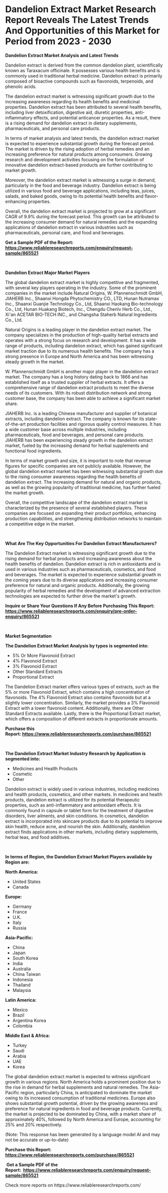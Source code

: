 <p><h1>Dandelion Extract Market Research Report Reveals The Latest Trends And Opportunities of this Market for Period from 2023 - 2030</h1></p><p><strong>Dandelion Extract Market Analysis and Latest Trends</strong></p>
<p><p>Dandelion extract is derived from the common dandelion plant, scientifically known as Taraxacum officinale. It possesses various health benefits and is commonly used in traditional herbal medicine. Dandelion extract is primarily composed of bioactive compounds such as flavonoids, terpenoids, and phenolic acids.</p><p>The dandelion extract market is witnessing significant growth due to the increasing awareness regarding its health benefits and medicinal properties. Dandelion extract has been attributed to several health benefits, including liver detoxification, digestive aid, diuretic properties, anti-inflammatory effects, and potential anticancer properties. As a result, there is a rising demand for dandelion extract in dietary supplements, pharmaceuticals, and personal care products.</p><p>In terms of market analysis and latest trends, the dandelion extract market is expected to experience substantial growth during the forecast period. The market is driven by the rising adoption of herbal remedies and an increasing preference for natural products among consumers. Growing research and development activities focusing on the formulation of innovative dandelion extract-based products are further contributing to market growth.</p><p>Moreover, the dandelion extract market is witnessing a surge in demand, particularly in the food and beverage industry. Dandelion extract is being utilized in various food and beverage applications, including teas, juices, salads, and baked goods, owing to its potential health benefits and flavor-enhancing properties.</p><p>Overall, the dandelion extract market is projected to grow at a significant CAGR of 9.9% during the forecast period. This growth can be attributed to the increasing consumer demand for natural remedies and the expanding applications of dandelion extract in various industries such as pharmaceuticals, personal care, and food and beverages.</p></p>
<p><strong>Get a Sample PDF of the Report:&nbsp; <a href="https://www.reliableresearchreports.com/enquiry/request-sample/865521">https://www.reliableresearchreports.com/enquiry/request-sample/865521</a></strong></p>
<p>&nbsp;</p>
<p><strong>Dandelion Extract Major Market Players</strong></p>
<p><p>The global dandelion extract market is highly competitive and fragmented, with several key players operating in the industry. Some of the prominent companies in the market include Natural Origins, W. Pfannenschmidt GmbH, JIAHERB Inc., Shaanxi Hongda Phytochemistry CO., LTD, Hunan Nutramax Inc., Shaanxi Guanjie Technology Co., Ltd, Shaanxi Haokang Bio-technology Co., Ltd, Hunan Huakang Biotech, Inc., Chengdu Chenlv Herb Co., Ltd., Xi'an ACETAR BIO-TECH INC., and Changsha Staherb Natural Ingredients Co., Ltd.</p><p>Natural Origins is a leading player in the dandelion extract market. The company specializes in the production of high-quality herbal extracts and operates with a strong focus on research and development. It has a wide range of products, including dandelion extract, which has gained significant market traction due to its numerous health benefits. The company has a strong presence in Europe and North America and has been witnessing steady growth in the market.</p><p>W. Pfannenschmidt GmbH is another major player in the dandelion extract market. The company has a long history dating back to 1866 and has established itself as a trusted supplier of herbal extracts. It offers a comprehensive range of dandelion extract products to meet the diverse needs of its customers. With its robust distribution network and strong customer base, the company has been able to achieve a significant market share.</p><p>JIAHERB Inc. is a leading Chinese manufacturer and supplier of botanical extracts, including dandelion extract. The company is known for its state-of-the-art production facilities and rigorous quality control measures. It has a wide customer base across multiple industries, including pharmaceuticals, food and beverages, and personal care products. JIAHERB has been experiencing steady growth in the dandelion extract market, fueled by the increasing demand for herbal supplements and functional food ingredients.</p><p>In terms of market growth and size, it is important to note that revenue figures for specific companies are not publicly available. However, the global dandelion extract market has been witnessing substantial growth due to the rising consumer awareness regarding the health benefits of dandelion extract. The increasing demand for natural and organic products, as well as the growing popularity of traditional medicine, has further fueled the market growth.</p><p>Overall, the competitive landscape of the dandelion extract market is characterized by the presence of several established players. These companies are focused on expanding their product portfolios, enhancing production capabilities, and strengthening distribution networks to maintain a competitive edge in the market.</p></p>
<p>&nbsp;</p>
<p><strong>What Are The Key Opportunities For Dandelion Extract Manufacturers?</strong></p>
<p><p>The Dandelion Extract market is witnessing significant growth due to the rising demand for herbal products and increasing awareness about the health benefits of dandelion. Dandelion extract is rich in antioxidants and is used in various industries such as pharmaceuticals, cosmetics, and food and beverages. The market is expected to experience substantial growth in the coming years due to its diverse applications and increasing consumer preference for natural and organic products. Additionally, the growing popularity of herbal remedies and the development of advanced extraction technologies are expected to further drive the market's growth.</p></p>
<p><strong>Inquire or Share Your Questions If Any Before Purchasing This Report: <a href="https://www.reliableresearchreports.com/enquiry/pre-order-enquiry/865521">https://www.reliableresearchreports.com/enquiry/pre-order-enquiry/865521</a></strong></p>
<p>&nbsp;</p>
<p><strong>Market Segmentation</strong></p>
<p><strong>The Dandelion Extract Market Analysis by types is segmented into:</strong></p>
<p><ul><li>5% Or More Flavonoid Extract</li><li>4% Flavonoid Extract</li><li>3% Flavonoid Extract</li><li>Other Standard Extracts</li><li>Proportional Extract</li></ul></p>
<p><p>The Dandelion Extract market offers various types of extracts, such as the 5% or more Flavonoid Extract, which contains a high concentration of flavonoids. The 4% Flavonoid Extract also contains flavonoids but at a slightly lower concentration. Similarly, the market provides a 3% Flavonoid Extract with a lower flavonoid content. Additionally, there are Other Standard Extracts available. Lastly, there is the Proportional Extract market, which offers a composition of different extracts in proportionate amounts.</p></p>
<p><strong>Purchase this Report:&nbsp;<a href="https://www.reliableresearchreports.com/purchase/865521">https://www.reliableresearchreports.com/purchase/865521</a></strong></p>
<p>&nbsp;</p>
<p><strong>The Dandelion Extract Market Industry Research by Application is segmented into:</strong></p>
<p><ul><li>Medicines and Health Products</li><li>Cosmetic</li><li>Other</li></ul></p>
<p><p>Dandelion extract is widely used in various industries, including medicines and health products, cosmetics, and other markets. In medicines and health products, dandelion extract is utilized for its potential therapeutic properties, such as anti-inflammatory and antioxidant effects. It is commonly found in capsule or tablet form for the treatment of digestive disorders, liver ailments, and skin conditions. In cosmetics, dandelion extract is incorporated into skincare products due to its potential to improve skin health, reduce acne, and nourish the skin. Additionally, dandelion extract finds applications in other markets, including dietary supplements, herbal teas, and food additives.</p></p>
<p>&nbsp;</p>
<p><strong>In terms of Region, the Dandelion Extract Market Players available by Region are:</strong></p>
<p>
    <p> <strong> North America: </strong>
        <ul>
            <li>United States</li>
            <li>Canada</li>
        </ul>
        </p> 
    <p> <strong> Europe: </strong>
        <ul>
            <li>Germany</li>
            <li>France</li>
            <li>U.K.</li>
            <li>Italy</li>
            <li>Russia</li>
        </ul>
        </p> 
    <p> <strong> Asia-Pacific: </strong>
        <ul>
            <li>China</li>
            <li>Japan</li>
            <li>South Korea</li>
            <li>India</li>
            <li>Australia</li>
            <li>China Taiwan</li>
            <li>Indonesia</li>
            <li>Thailand</li>
            <li>Malaysia</li>
        </ul>
        </p> 
    <p> <strong> Latin America: </strong>
        <ul>
            <li>Mexico</li>
            <li>Brazil</li>
            <li>Argentina Korea</li>
            <li>Colombia</li>
        </ul>
        </p> 
    <p> <strong> Middle East & Africa: </strong>
        <ul>
            <li>Turkey</li>
            <li>Saudi</li>
            <li>Arabia</li>
            <li>UAE</li>
            <li>Korea</li>
        </ul>
    </p>
    </p>
<p><p>The global dandelion extract market is expected to witness significant growth in various regions. North America holds a prominent position due to the rise in demand for herbal supplements and natural remedies. The Asia-Pacific region, particularly China, is anticipated to dominate the market owing to its increased consumption of traditional medicines. Europe also shows substantial growth potential, driven by the growing awareness and preference for natural ingredients in food and beverage products. Currently, the market is projected to be dominated by China, with a market share of approximately 40%, followed by North America and Europe, accounting for 25% and 20% respectively.</p><p>(Note: This response has been generated by a language model AI and may not be accurate or up-to-date)</p></p>
<p><strong>Purchase this Report: <a href="https://www.reliableresearchreports.com/purchase/865521">https://www.reliableresearchreports.com/purchase/865521</a></strong></p>
<p>&nbsp;<strong>Get a Sample PDF of the Report:&nbsp;&nbsp;<a href="https://www.reliableresearchreports.com/enquiry/request-sample/865521">https://www.reliableresearchreports.com/enquiry/request-sample/865521</a></strong></p>
<p><strong></strong></p>
<p>Check more reports on https://www.reliableresearchreports.com/</p>